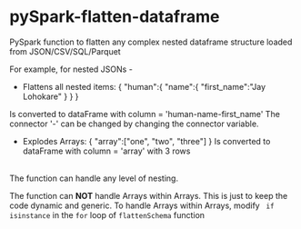 # pySpark-flatten-dataframe
PySpark function to flatten any complex nested dataframe structure loaded from JSON/CSV/SQL/Parquet

For example, for nested JSONs -

*   Flattens all nested items:
{
"human":{
    "name":{
        "first_name":"Jay Lohokare"
      }
   }
}

Is converted to dataFrame with column = 'human-name-first_name'
The connector '-' can be changed by changing the connector variable.


*   Explodes Arrays:
{
"array":["one", "two", "three"]
}
Is converted to dataFrame with column = 'array' with 3 rows
<br><br>

The function can handle any level of nesting.

The function can <b>NOT</b> handle Arrays within Arrays. 
This is just to keep the code dynamic and generic. To handle Arrays within Arrays, modify ```
if isinstance``` in the ```for``` loop of ```flattenSchema``` function
